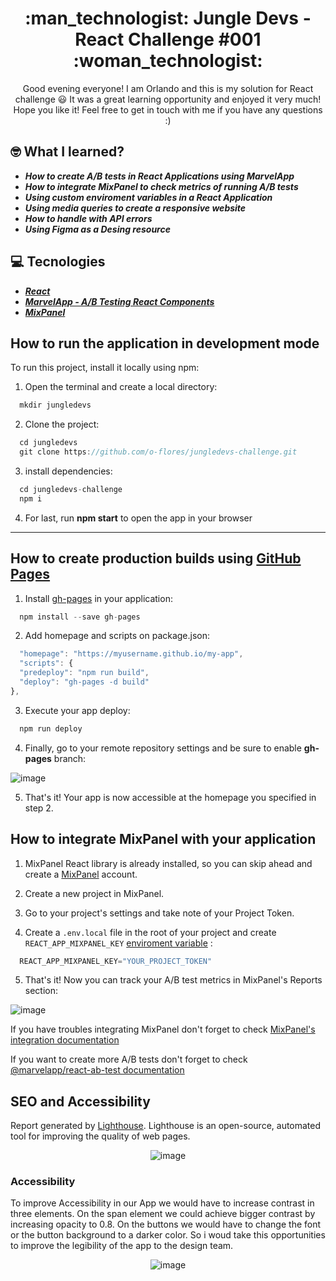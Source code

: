 <h1 align="center"> :man_technologist: Jungle Devs - React Challenge #001 :woman_technologist: </h1>

<div align='center'>
  
Good evening everyone! I am Orlando and this is my solution for React challenge  :smiley:
It was a great learning opportunity and enjoyed it very much!
Hope you like it! Feel free to get in touch with me if you have any questions :)

</div>

## :nerd_face: What I learned?
  - **_How to create A/B tests in React Applications using MarvelApp_**
  - **_How to integrate MixPanel to check metrics of running A/B tests_**
  - **_Using custom enviroment variables in a React Application_**
  - **_Using media queries to create a responsive website_**
  - **_How to handle with API errors_**
  - **_Using Figma as a Desing resource_**

## :computer:  Tecnologies
  - **_[React](https://reactjs.org)_**
  - **_[MarvelApp - A/B Testing React Components](https://www.npmjs.com/package/@marvelapp/react-ab-test)_**
  - **_[MixPanel](https://mixpanel.com/)_**


## How to run the application in development mode

To run this project, install it locally using npm:

1. Open the terminal and create a local directory:
```javascript
  mkdir jungledevs
```

2. Clone the project:
```javascript
  cd jungledevs
  git clone https://github.com/o-flores/jungledevs-challenge.git
```

3. install dependencies:
```javascript
  cd jungledevs-challenge
  npm i
```

4. For last, run **npm start** to open the app in your browser

---

## How to create production builds using [GitHub Pages](https://create-react-app.dev/docs/deployment/#github-pages)

1. Install [gh-pages](https://github.com/tschaub/gh-pages) in your application:
```javascript
  npm install --save gh-pages
```

2. Add homepage and scripts on package.json:
```javascript
  "homepage": "https://myusername.github.io/my-app",
  "scripts": {
  "predeploy": "npm run build",
  "deploy": "gh-pages -d build"
},
```

3. Execute your app deploy:
```javascript
  npm run deploy
```

4. Finally, go to your remote repository settings and be sure to enable **gh-pages** branch:

![image](https://user-images.githubusercontent.com/78616220/131594518-674d66c1-f1fb-4505-908c-ff79f3f0fd10.png)

5. That's it! Your app is now accessible at the homepage you specified in step 2. 


## How to integrate MixPanel with your application

1. MixPanel React library is already installed, so you can skip ahead and create a [MixPanel](https://mixpanel.com/) account.

2. Create a new project in MixPanel.

3. Go to your project's settings and take note of your Project Token.

4. Create a ```.env.local``` file in the root of your project and create ```REACT_APP_MIXPANEL_KEY``` [enviroment variable](https://create-react-app.dev/docs/adding-custom-environment-variables/#adding-development-environment-variables-in-env) :

```javascript
  REACT_APP_MIXPANEL_KEY="YOUR_PROJECT_TOKEN"
```

5. That's it! Now you can track your A/B test metrics in MixPanel's Reports section:

![image](https://user-images.githubusercontent.com/78616220/131593146-56ae3efe-4b54-45d3-b859-3ad3f331a306.png)


If you have troubles integrating MixPanel don't forget to check [MixPanel's integration documentation](https://developer.mixpanel.com/docs/javascript-quickstart) <br />

If you want to create more A/B tests don't forget to check [@marvelapp/react-ab-test documentation](https://www.npmjs.com/package/@marvelapp/react-ab-test)


## SEO and Accessibility

Report generated by [Lighthouse](https://developers.google.com/web/tools/lighthouse/). Lighthouse is an open-source, automated tool for improving the quality of web pages.

<div align='center'>
  
![image](https://user-images.githubusercontent.com/78616220/131719670-d414b777-261a-4a2b-a2e6-917bfc28ccb8.png)
  
</div>

### Accessibility

To improve Accessibility in our App we would have to increase contrast in three elements. On the span element we could achieve bigger contrast by increasing opacity to 0.8. On the buttons we would have to change the font or the button background to a darker color. So i woud take this opportunities to improve the legibility of the app to the design team.

<div align='center'>
  
![image](https://user-images.githubusercontent.com/78616220/131721335-e79fc4ab-1056-4d86-83db-0a9580d878dd.png)
  
</div>
